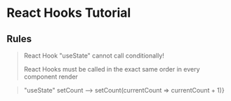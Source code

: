 # React Hooks Tutorial

## Rules

> React Hook "useState" cannot call conditionally!
>
> React Hooks must be called in the exact same order in every component render

> "useState" setCount --> setCount(currentCount => currentCount + 1)}
